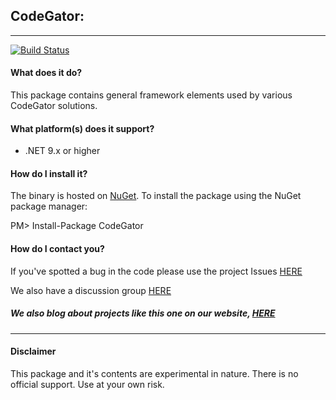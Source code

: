 ## CodeGator: 
---

[![Build Status](https://dev.azure.com/codegator/CodeGator/_apis/build/status%2FCodeGator.CodeGator?branchName=main)](https://dev.azure.com/codegator/CodeGator/_build/latest?definitionId=110&branchName=main)

#### What does it do?
This package contains general framework elements used by various CodeGator solutions.

#### What platform(s) does it support?
* .NET 9.x or higher

#### How do I install it?
The binary is hosted on [NuGet](https://www.nuget.org/packages/Codegator/). To install the package using the NuGet package manager:

PM> Install-Package CodeGator

#### How do I contact you?
If you've spotted a bug in the code please use the project Issues [HERE](https://github.com/CodeGator/CodeGator/issues)

We also have a discussion group [HERE](https://github.com/CodeGator/CodeGator/discussions)

##### We also blog about projects like this one on our website, [HERE](http://www.codegator.com)
---
#### Disclaimer
This package and it's contents are experimental in nature. There is no official support. Use at your own risk.
